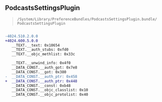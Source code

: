 ## PodcastsSettingsPlugin

> `/System/Library/PreferenceBundles/PodcastsSettingsPlugin.bundle/PodcastsSettingsPlugin`

```diff

-4024.510.2.0.0
+4024.600.5.0.0
   __TEXT.__text: 0x10654
   __TEXT.__auth_stubs: 0xfd0
   __TEXT.__objc_methlist: 0x33c

   __TEXT.__unwind_info: 0x4f0
   __DATA_CONST.__auth_got: 0x7e8
   __DATA_CONST.__got: 0x380
-  __DATA_CONST.__auth_ptr: 0x458
+  __DATA_CONST.__auth_ptr: 0x448
   __DATA_CONST.__const: 0xb48
   __DATA_CONST.__objc_classlist: 0x10
   __DATA_CONST.__objc_protolist: 0x40

```
